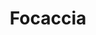---
uuid: 6grdqs5c
title: Focaccia
titleslug: focaccia_6grdqs5c
draft: false
layout: recettes
type: plat
categories:
  - Pain
auteur: elmar
regime:
  - vegan
  - vegetarien
region: Italie
cuisson: Oui
temperature: Froid
plate: 100
quantite_desc: En comptant 1 part par personne (équivalent d'une part de tarte)
  Compter 12 plaques gastro pour 100.
check: Oui
checkAlwaysOk: false
ingredients:
  legumes:
    - title: Oignon
      quantite: 5
      unit: unité
      commentaire: facultatif
  lof:
    - title: huile d'olive
      quantite: 2
      unit: litre
    - title: Levure fraîche
      quantite: 50
      unit: grammes
    - title: Farine de blé
      quantite: 12
      unit: Kg
  epices:
    - title: Thym
      quantite: 30
      unit: grammes
    - title: Romarin
    - title: Sel
      quantite: 300
      unit: grammes
    - title: Coulis de tomates
      quantite: 2
      unit: Kg
  autres:
    - title: Eau
      quantite: 5
      unit: litre
      commentaire: tiède (pas chaude !)
materiel:
  - Four
preparation: >-
  Faire par deux kg de farine ce sera plus simple (60g sel, 10g levure, environ
  un litre d'eau et 10cl d'huile d'olive).


  * Étaler la pâte, sans rouleau, avec les mains, épaisseur 1 à 2cm Éffeuiller les herbes, puis badigeonner d'un tout petit peu de sauce tomate qu'on aura pris soin d'assaisoner avec un peu de sel et de poivre.

  * Laisser lever encore deux heures.

  * Couper les oignons en fines lamelles et en étaler sans en mettre trop.

  * Faire des trous dans la pâte, verser de l'huile d'olive dans les trous et un peu partout.

  * Enfourner 20min dans le four préchauffé à 180°
preparation24h: >-
  **La pâte au moins la veille:**


  *  Verser 2kg de farine dans un saladier, former un puit, verser un peu d'eau tiède, y émietter la levure, laisser reposer dix minutes. Sur le bord du puit creuser une petite rigole y verser le sel et l'huile d'olive, prendre soin à ne pas mettre le sel en contact avec la levure. Mélanger petit à petit l'eau levurée avec la farine en allant du milieu vers l'extérieur et en rajoutant petit à petit le reste d'eau.

  * Pétrir 15 min, laisser reposer 5minutes, pétrir à nouveau 15 min.

  * Laisser lever minimum 12h au frigo, puis 3,4h à température ambiante.
publishDate: 2024-05-28T11:35:00.000Z
---